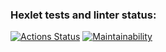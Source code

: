 ### Hexlet tests and linter status:
[![Actions Status](https://github.com/Eset74/python-project-49/workflows/hexlet-check/badge.svg)](https://github.com/Eset74/python-project-49/actions)
[![Maintainability](https://api.codeclimate.com/v1/badges/0534146f73ee7f4a7196/maintainability)](https://codeclimate.com/github/Eset74/python-project-49/maintainability)
